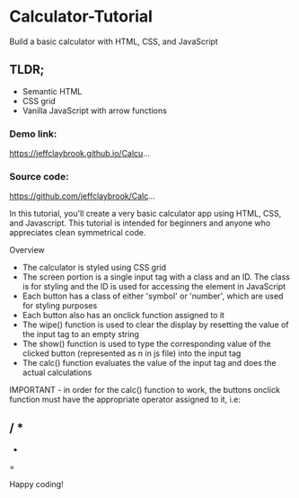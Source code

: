 # Calculator-Tutorial
Build a basic calculator with HTML, CSS, and JavaScript

## TLDR;
- Semantic HTML
- CSS grid
- Vanilla JavaScript with arrow functions

### Demo link:
https://jeffclaybrook.github.io/Calcu...

### Source code:
https://github.com/jeffclaybrook/Calc...

In this tutorial, you'll create a very basic calculator app using HTML, CSS, and Javascript. This tutorial is intended for beginners and anyone who appreciates clean symmetrical code.

Overview
- The calculator is styled using CSS grid
- The screen portion is a single input tag with a class and an ID. The class is for styling and the ID is used for accessing the element in JavaScript
- Each button has a class of either 'symbol' or 'number', which are used for styling purposes
- Each button also has an onclick function assigned to it
- The wipe() function is used to clear the display by resetting the value of the input tag to an empty string
- The show() function is used to type the corresponding value of the clicked button (represented as n in js file) into the input tag
- The calc() function evaluates the value of the input tag and does the actual calculations

IMPORTANT - in order for the calc() function to work, the buttons onclick function must have the appropriate operator assigned to it, i.e:

/
*
-
+
=

Happy coding!
